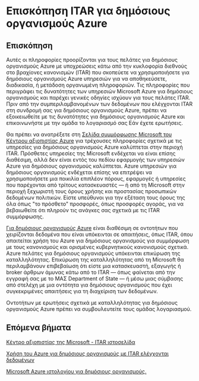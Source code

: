 <properties
    pageTitle="Azure τεκμηρίωση Governmnet | Microsoft Azure"
    description="Αυτό παρέχει ένα όσον αφορά τα των δυνατοτήτων και καθοδήγηση στην ανάπτυξη εφαρμογών για δημόσιους οργανισμούς Azure"
    services="Azure-Government"
    cloud="gov"
    documentationCenter=""
    authors="kydeeds"
    manager="zakramer"
    editor=""/>

<tags
    ms.service="multiple"
    ms.devlang="na"
    ms.topic="article"
    ms.tgt_pltfrm="na"
    ms.workload="azure-government"
    ms.date="10/05/2016"
    ms.author="kydeeds"/>


#  <a name="itar-overview-for-azure-government"></a>Επισκόπηση ITAR για δημόσιους οργανισμούς Azure

## <a name="overview"></a>Επισκόπηση

Αυτές οι πληροφορίες προορίζονται για τους πελάτες για δημόσιους οργανισμούς Azure με υποχρεώσεις κάτω από την κυκλοφορία διεθνούς στο βραχίονες κανονισμών (ITAR) που σκοπεύετε να χρησιμοποιήσετε για δημόσιους οργανισμούς Azure υπηρεσιών για να αποθηκεύσετε, διαδικασία, ή μετάδοση οργανωμένη πληροφοριών. Τις πληροφορίες που περιγράφει τις δυνατότητες των υπηρεσιών Microsoft Azure για δημόσιους οργανισμούς και παρέχει γενικές οδηγίες ισχύουν για τους πελάτες ITAR. Πριν από την συμπεριλαμβανομένων των δεδομένων που ελέγχονται ITAR στη συνδρομή σας για δημόσιους οργανισμούς Azure, πρέπει να εξοικειωθείτε με τις δυνατότητες για δημόσιους οργανισμούς Azure και επικοινωνήστε με την ομάδα το λογαριασμό σας Εάν έχετε ερωτήσεις.

Θα πρέπει να ανατρέξετε στη <a href="http://www.microsoft.com/en-us/TrustCenter/Compliance/default.aspx/">Σελίδα συμμόρφωσης Microsoft του Κέντρου αξιοπιστίας Azure</a> για τρέχουσες πληροφορίες σχετικά με τις υπηρεσίες για δημόσιους οργανισμούς Azure καλύπτεται στην περιοχή ITAR. Πρόσθετες υπηρεσίες της Microsoft ενδέχεται να είναι επίσης διαθέσιμη, αλλά δεν είναι εντός του πεδίου εφαρμογής των υπηρεσιών Azure για δημόσιους οργανισμούς καλύπτεται. Azure υπηρεσιών για δημόσιους οργανισμούς ενδέχεται επίσης να επιτρέψει να χρησιμοποιήσετε μια ποικιλία επιπλέον πόρους, εφαρμογές ή υπηρεσίες που παρέχονται από τρίτους κατασκευαστές — ή από τη Microsoft στην περιοχή ξεχωριστή τους όρους χρήσης και προστασίας προσωπικών δεδομένων πολιτικών. Είστε υπεύθυνοι για την εξέταση τους όρους της όλα όπως "το πρόσθετο" προσφορές, όπως προσφορές αγοράς, για να βεβαιωθείτε ότι πληρούν τις ανάγκες σας σχετικά με τις ITAR συμμόρφωσης.

<a href="https://azure.microsoft.com/en-us/features/gov/">Για δημόσιους οργανισμούς Azure</a> είναι διαθέσιμη σε οντοτήτων που χειρίζονται δεδομένα που είναι υπόκεινται σε απαιτήσεις, όπως ITAR, όπου απαιτείται χρήση του Azure για δημόσιους οργανισμούς για συμμόρφωση με τους κανονισμούς και ορισμένες κυβερνητικούς κανονισμούς σχετικά. Azure πελάτες για δημόσιους οργανισμούς υπόκεινται επικύρωση της καταλληλότητας. Επικύρωση της καταλληλότητας από τη Microsoft θα περιλαμβάνουν επιβεβαίωση ότι είστε μια κατασκευαστή, εξαγωγής ή broker άρθρων άμυνας κάτω από το ITAR — όπως φαίνεται από την εγγραφή σας με το ΜΑΣ Department of State — ή μέσω μιας σύμβασης από στελέχη με μια οντότητα για δημόσιους οργανισμούς που έχει συγκεκριμένες απαιτήσεις για τη διαχείριση των δεδομένων.

Οντοτήτων με ερωτήσεις σχετικά με καταλληλότητας για δημόσιους οργανισμούς Azure πρέπει να συμβουλευτείτε τους ομάδας λογαριασμού.

## <a name="next-steps"></a>Επόμενα βήματα

<a href="https://www.microsoft.com/en-us/TrustCenter/Compliance/itar">Κέντρο αξιοπιστίας της Microsoft - ITAR ιστοσελίδα</a>

<a href="http://download.microsoft.com/download/5/1/6/516B50FE-4FF6-4DF6-B61B-90432D07DDF3/Using_Azure_Government_with_ITAR_June_2016.pdf">Χρήση του Azure για δημόσιους οργανισμούς με ITAR ελέγχονται δεδομένων</a>

<a href="https://blogs.msdn.microsoft.com/azuregov/">Microsoft Azure ιστολογίου για δημόσιους οργανισμούς.</a>
